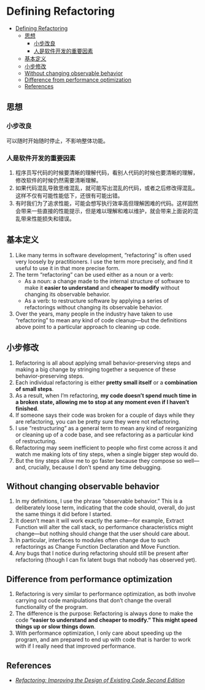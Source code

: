 # Defining Refactoring


<!-- TOC -->

- [Defining Refactoring](#defining-refactoring)
    - [思想](#思想)
        - [小步改良](#小步改良)
        - [人是软件开发的重要因素](#人是软件开发的重要因素)
    - [基本定义](#基本定义)
    - [小步修改](#小步修改)
    - [Without changing observable behavior](#without-changing-observable-behavior)
    - [Difference from performance optimization](#difference-from-performance-optimization)
    - [References](#references)

<!-- /TOC -->


## 思想
### 小步改良
可以随时开始随时停止，不影响整体功能。

### 人是软件开发的重要因素
1. 程序员写代码的时候要清晰的理解代码，看别人代码的时候也要清晰的理解，修改软件的时候仍然需要清晰理解。
2. 如果代码混乱导致思维混乱，就可能写出混乱的代码，或者之后修改得混乱。这样不仅有可能性能低下，还很有可能出错。
3. 有时我们为了追求性能，可能会想写执行效率高但理解困难的代码。这样固然会带来一些直接的性能提示，但是难以理解和难以维护，就会带来上面说的混乱带来性能损失和错误。


## 基本定义
1. Like many terms in software development, “refactoring” is often used very loosely by practitioners. I use the term more precisely, and find it useful to use it in that more precise form. 
2. The term “refactoring” can be used either as a noun or a verb:
    * As a noun:  a change made to the internal structure of software to make it **easier to understand** and **cheaper to modify** without changing its observable behavior. 
    * As a verb: to restructure software by applying a series of refactorings without changing its observable behavior. 
3. Over the years, many people in the industry have taken to use “refactoring” to mean any kind of code cleanup—but the definitions above point to a particular approach to cleaning up code.


## 小步修改
1. Refactoring is all about applying small behavior­-preserving steps and making a big change by stringing together a sequence of these behavior­-preserving steps. 
2. Each individual refactoring is either **pretty small itself** or a **combination of small steps**.
3. As a result, when I’m refactoring, **my code doesn’t spend much time in a broken state, allowing me to stop at any moment even if I haven’t finished**.
4. If someone says their code was broken for a couple of days while they are refactoring, you can be pretty sure they were not refactoring.
5. I use “restructuring” as a general term to mean any kind of reorganizing or cleaning up of a code base, and see refactoring as a particular kind of restructuring. 
6. Refactoring may seem inefficient to people who first come across it and watch me making lots of tiny steps, when a single bigger step would do. 
7. But the tiny steps allow me to go faster because they compose so well—and, crucially, because I don’t spend any time
debugging.


## Without changing observable behavior
1. In my definitions, I use the phrase “observable behavior.” This is a deliberately loose term, indicating that the code should, overall, do just the same things it did before I started. 
2. It doesn’t mean it will work exactly the same—for example, Extract Function will alter the call stack, so performance characteristics might change—but nothing should change that the user should care about. 
3. In particular, interfaces to modules often change due to such refactorings as Change Function Declaration and Move
Function. 
4. Any bugs that I notice during refactoring should still be present after refactoring (though I can fix latent bugs that nobody has observed yet).


## Difference from performance optimization
1. Refactoring is very similar to performance optimization, as both involve carrying out code manipulations that don’t change the overall functionality of the program. 
2. The difference is the purpose: Refactoring is always done to make the code **“easier to understand and cheaper to modify.” This might speed things up or slow things down**.
3. With performance optimization, I only care about speeding up the program, and am prepared to end up with code that is harder to work with if I really need that improved performance.


## References
* [*Refactoring: Improving the Design of Existing Code,Second Edition*](https://book.douban.com/subject/30332135/)
